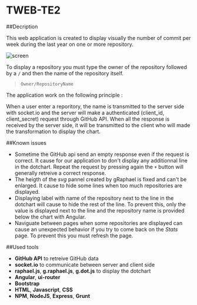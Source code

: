 # TWEB-TE2
##Decription

This web application is created to display visually the number of commit per week during the last year on one or more repository. 

![screen](https://github.com/schaad/TWEB-TE2/tree/master/img/ScreenShotApp.JPG)

To display a repository you must type the owner of the repository followed by a `/` and then the name of the repository itself.

>     Owner/RepositoryName

The application work on the following principle :

When a user enter a reporitory, the name is transmitted to the server side with socket.io and the server will make a authenticated (client_id, client_secret) request through GitHub API. When all the response is received by the server side, it will be transmitted to the client who will made the transformation to display the chart. 

##Known issues
* Sometime the GitHub api send an empty response even if the request is correct. It cause for our application to don't display any additionnal line in the dotchart. Repeat the request by pressing again the `+` button will generally retreive a correct response. 
* The heigth of the *svg* pannel created by gRaphael is fixed and can't be enlarged. It cause to hide some lines when too much repositories are displayed.
* Displaying label with name of the repository next to the line in the dotchart will cause to hide the rest of the line. To prevent this, only the value is displayed next to the line and the repository name is provided below the chart with Angular.
* Naviguate between pages when some repositories are displayed can cause an unexpected behavior if you try to come back on the *Stats* page. To prevent this you must refresh the page.   

##Used tools
* __GitHub API__ to retreive GitHub data
* __socket.io__ to communicate between server and client side
* __raphael.js__, __g.raphael.js__, __g.dot.js__ to display the dotchart
* __Angular__, __ui-router__
* __Bootstrap__
* __HTML__, __Javascript__, __CSS__
* __NPM__, __NodeJS__, __Express__, __Grunt__
